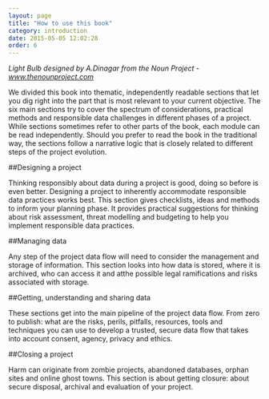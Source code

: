 ```yaml
---
layout: page
title: "How to use this book"
category: introduction
date: 2015-05-05 12:02:28
order: 6
---
```


_Light Bulb designed by A.Dinagar from the Noun Project - www.thenounproject.com_

We divided this book into thematic, independently readable sections that let you dig right into the part that is most relevant to your current objective. The six main sections try to cover the spectrum of considerations, practical methods and responsible data challenges in different phases of a project. While sections sometimes refer to other parts of the book, each module can be read independently. Should you prefer to read the book in the traditional way, the sections follow a narrative logic that is closely related to different steps of the project evolution.

##Designing a project

Thinking responsibly about data during a project is good, doing so before is even better. Designing a project to inherently accommodate responsible data practices works best. This section gives checklists, ideas and methods to inform your planning phase. It provides practical suggestions for thinking about risk assessment, threat modelling and budgeting to help you implement responsible data practices.

##Managing data

Any step of the project data flow will need to consider the management and storage of information. This section looks into how data is stored, where it is archived, who can access it and atthe possible legal ramifications and risks associated with storage.

##Getting, understanding and sharing data

These sections get into the main pipeline of the project data flow. From zero to publish: what are the risks, perils, pitfalls,  resources, tools and techniques you can use to develop a trusted, secure data flow that takes into account consent, agency, privacy and ethics.

##Closing a project

Harm can originate from zombie projects, abandoned databases, orphan sites and online ghost towns. This section is about getting closure: about secure disposal, archival and evaluation of your project.
